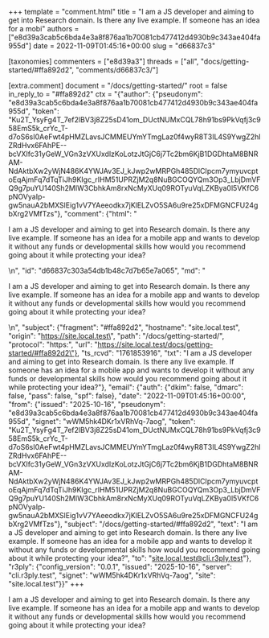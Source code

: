 +++
template = "comment.html"
title = "I am a JS developer and aiming to get into Research domain. Is there any live example. If someone has an idea for a mobi"
authors = ["e8d39a3cab5c6bda4e3a8f876aa1b70081cb477412d4930b9c343ae404fa955d"]
date = 2022-11-09T01:45:16+00:00
slug = "d66837c3"

[taxonomies]
commenters = ["e8d39a3"]
threads = ["all", "docs/getting-started/#ffa892d2", "comments/d66837c3/"]

[extra.comment]
document = "/docs/getting-started/"
root = false
in_reply_to = "#ffa892d2"
ctx = "{\"author\": {\"pseudonym\": \"e8d39a3cab5c6bda4e3a8f876aa1b70081cb477412d4930b9c343ae404fa955d\", \"token\": \"Ku2T_YsyFg4T_7ef2lBV3j8Z25sD41om_DUctNUMxCQL78h91bs9PkVqfj3c958EmS5k_crYc_T-d7oS6sI0AeFwt4pHMZLavsJCMMEUYmYTmgLaz0f4wyR8T3IL4S9YwgZ2hlZRdHvx6FAhPE--bcVXIfc31yGeW_VGn3zVXUxdlzKoLotzJtGjC6j7Tc2bm6KjB1DGDhtaM8BNRAM-NdAktbXw2yWjN486K4YWJAv3EJ_kJwp2wMRPGh485DlCIpcm7ymyuvcptoEqAjmFq7dTqTiJh9KIgc_rIHM51UPRZjM2q8NuBGCOQYQm3Op3_LbjDmVFQ9g7puYU140Sh2MIW3CbhkAm8rxNcMyXUq09ROTyuVqLZKBya0l5VKfC6pNOVyaIp-gw5nauA2bMXSlEig1vV7YAeeodkx7jKlELZvO5SA6u9re25xDFMGNCFU24gbXrg2VMfTzs\"}, \"comment\": {\"html\": \"<p>I am a JS developer and aiming to get into Research domain. Is there any live example. If someone has an idea for a mobile app and wants to develop it without any funds or developmental skills how would you recommend going about it while protecting your idea?</p>\\n\", \"id\": \"d66837c303a54db1b48c7d7b65e7a065\", \"md\": \"<p>I am a JS developer and aiming to get into Research domain. Is there any live example. If someone has an idea for a mobile app and wants to develop it without any funds or developmental skills how would you recommend going about it while protecting your idea?</p>\\n\", \"subject\": {\"fragment\": \"#ffa892d2\", \"hostname\": \"site.local.test\", \"origin\": \"https://site.local.test\", \"path\": \"/docs/getting-started/\", \"protocol\": \"https:\", \"url\": \"https://site.local.test/docs/getting-started/#ffa892d2\"}, \"ts_rcvd\": \"1761853916\", \"txt\": \"I am a JS developer and aiming to get into Research domain. Is there any live example. If someone has an idea for a mobile app and wants to develop it without any funds or developmental skills how would you recommend going about it while protecting your idea?\"}, \"email\": {\"auth\": {\"dkim\": false, \"dmarc\": false, \"pass\": false, \"spf\": false}, \"date\": \"2022-11-09T01:45:16+00:00\", \"from\": {\"issued\": \"2025-10-16\", \"pseudonym\": \"e8d39a3cab5c6bda4e3a8f876aa1b70081cb477412d4930b9c343ae404fa955d\", \"signet\": \"wWM5hk4DKr1xVRhVq-7aog\", \"token\": \"Ku2T_YsyFg4T_7ef2lBV3j8Z25sD41om_DUctNUMxCQL78h91bs9PkVqfj3c958EmS5k_crYc_T-d7oS6sI0AeFwt4pHMZLavsJCMMEUYmYTmgLaz0f4wyR8T3IL4S9YwgZ2hlZRdHvx6FAhPE--bcVXIfc31yGeW_VGn3zVXUxdlzKoLotzJtGjC6j7Tc2bm6KjB1DGDhtaM8BNRAM-NdAktbXw2yWjN486K4YWJAv3EJ_kJwp2wMRPGh485DlCIpcm7ymyuvcptoEqAjmFq7dTqTiJh9KIgc_rIHM51UPRZjM2q8NuBGCOQYQm3Op3_LbjDmVFQ9g7puYU140Sh2MIW3CbhkAm8rxNcMyXUq09ROTyuVqLZKBya0l5VKfC6pNOVyaIp-gw5nauA2bMXSlEig1vV7YAeeodkx7jKlELZvO5SA6u9re25xDFMGNCFU24gbXrg2VMfTzs\"}, \"subject\": \"/docs/getting-started/#ffa892d2\", \"text\": \"I am a JS developer and aiming to get into Research domain. Is there any live example. If someone has an idea for a mobile app and wants to develop it without any funds or developmental skills how would you recommend going about it while protecting your idea?\", \"to\": \"site.local.test@cli.r3ply.test\"}, \"r3ply\": {\"config_version\": \"0.0.1\", \"issued\": \"2025-10-16\", \"server\": \"cli.r3ply.test\", \"signet\": \"wWM5hk4DKr1xVRhVq-7aog\", \"site\": \"site.local.test\"}}"
+++

<p>I am a JS developer and aiming to get into Research domain. Is there any live example. If someone has an idea for a mobile app and wants to develop it without any funds or developmental skills how would you recommend going about it while protecting your idea?</p>

